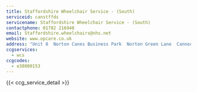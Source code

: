 ```yaml
---
title: Staffordshire Wheelchair Service - (South)
serviceid: canstffds
servicename: Staffordshire Wheelchair Service - (South)
contactphone: 01782 216940
email: Staffordshire.wheelchairs@nhs.net
website: www.opcare.co.uk
address: "Unit 8  Norton Canes Business Park  Norton Green Lane  Cannock  Staffordshire  WS11 9SS"
ccgservices:
  - wcs
ccgcodes:
  - e38000153
---
```


{{< ccg_service_detail >}}
